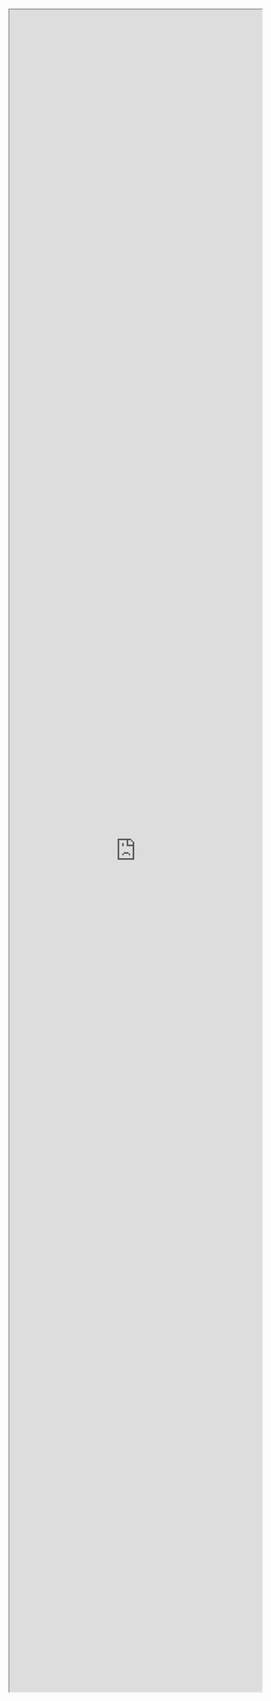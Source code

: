 #

<iframe src="http://localhost:6006/iframe.html?id=panels-formpanel--docs" width="100%" height="3350px" />

